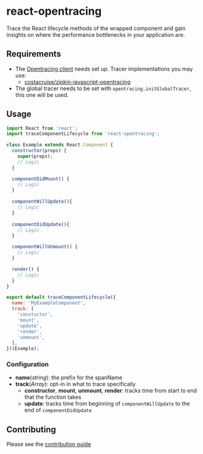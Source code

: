 # react-opentracing

Trace the React lifecycle methods of the wrapped component and gain insights on where the performance bottlenecks in your application are.

## Requirements

- The [Opentracing client](https://github.com/opentracing/opentracing-javascript) needs set up. Tracer implementations you may use:
  - [costacruise/zipkin-javascript-opentracing](https://github.com/costacruise/zipkin-javascript-opentracing)
- The global tracer needs to be set with `opentracing.initGlobalTracer`, this one will be used.

## Usage


```js
import React from 'react';
import traceComponentLifecycle from 'react-opentracing';

class Example extends React.Component {
  constructor(props) {
    super(props);
    // Logic
  }

  componentDidMount() {
    // Logic
  }
  
  componentWillUpdate(){
    // Logic
  }
  
  componentDidUpdate(){
    // Logic
  }

  componentWillUnmount() {
    // Logic
  }

  render() {
    // Logic
  }
}

export default traceComponentLifecycle({
  name: 'MyExampleComponent',
  track: [
    'constuctor',
    'mount',
    'update',
    'render',
    'unmount',
  ],
})(Example);
```

### Configuration

- **name**(*string*): the prefix for the spanName
- **track**(*Array<string>*): opt-in in what to trace specifically
  - **constructor**, **mount**, **unmount**, **render**: tracks time from start to end that the function takes
  - **update**: tracks time from beginning of `componentWillUpdate` to the end of `componentDidUpdate`
  
## Contributing

Please see the [contribution guide](./CONTRIBUTING.md)
